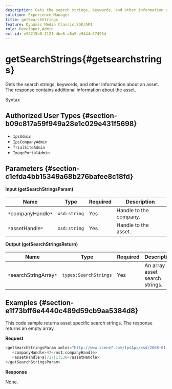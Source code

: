 ```yaml
---
description: Gets the search strings, keywords, and other information about an asset. The response contains additional information about the asset.
solution: Experience Manager
title: getSearchStrings
feature: Dynamic Media Classic,SDK/API
role: Developer,Admin
exl-id: e94215b8-1121-4be6-a8a9-e9444c57495d
---
```

# getSearchStrings{#getsearchstrings}

Gets the search strings, keywords, and other information about an asset. The response contains additional information about the asset.

 Syntax 

## Authorized User Types {#section-b09c817a59f949a28e1c029e431f5698}

* `IpsAdmin` 
* `IpsCompanyAdmin` 
* `TrialSiteAdmin` 
* `ImagePortalAdmin`

## Parameters {#section-c1efda4bb15349a68b276bafee8c18fd}

**Input (getSearchStringsParam)** 

|  Name  | Type  | Required  | Description  |
|---|---|---|---|
|  `*`companyHandle`*`  | `xsd:string`  | Yes  | Handle to the company.  |
|  `*`assetHandle`*`  | `xsd:string`  | Yes  | Handle to the asset.  |

**Output (getSearchStringsReturn)** 

|  Name  | Type  | Required  | Description  |
|---|---|---|---|
|  `*`searchStringArray`*`  | `types:SearchStrings`  | Yes  | An array of asset search strings.  |

## Examples {#section-e1f73bff6e4440c489d59cb9aa5384d8}

This code sample returns asset specific search strings. The response returns an empty array.

**Request** 

```java
<getSearchStringsParam xmlns="http://www.scene7.com/IpsApi/xsd/2008-01-15">
   <companyHandle>47</ns1:companyHandle>
   <assetHandle>a|717|1|530</assetHandle>
</getSearchStringsParam>
```

**Response**

None.
